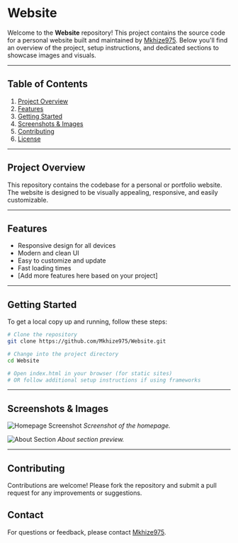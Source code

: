 # Website

Welcome to the **Website** repository! This project contains the source code for a personal website built and maintained by [Mkhize975](https://github.com/Mkhize975). Below you'll find an overview of the project, setup instructions, and dedicated sections to showcase images and visuals.

---

## Table of Contents

1. [Project Overview](#project-overview)
2. [Features](#features)
3. [Getting Started](#getting-started)
4. [Screenshots & Images](#screenshots--images)
5. [Contributing](#contributing)
6. [License](#license)

---

## Project Overview

This repository contains the codebase for a personal or portfolio website. The website is designed to be visually appealing, responsive, and easily customizable.

---

## Features

- Responsive design for all devices
- Modern and clean UI
- Easy to customize and update
- Fast loading times
- [Add more features here based on your project]

---

## Getting Started

To get a local copy up and running, follow these steps:

```bash
# Clone the repository
git clone https://github.com/Mkhize975/Website.git

# Change into the project directory
cd Website

# Open index.html in your browser (for static sites)
# OR follow additional setup instructions if using frameworks
```

---

## Screenshots & Images

<!-- 
Add your images/screenshots below. 
You can upload images to the repository and reference them as shown.
-->

![Homepage Screenshot](images/homepage.png)
*Screenshot of the homepage.*

![About Section](images/about-section.png)
*About section preview.*

<!-- Add more images as your project grows! -->

---

## Contributing

Contributions are welcome! Please fork the repository and submit a pull request for any improvements or suggestions.



## Contact

For questions or feedback, please contact [Mkhize975](https://github.com/Mkhize975).
